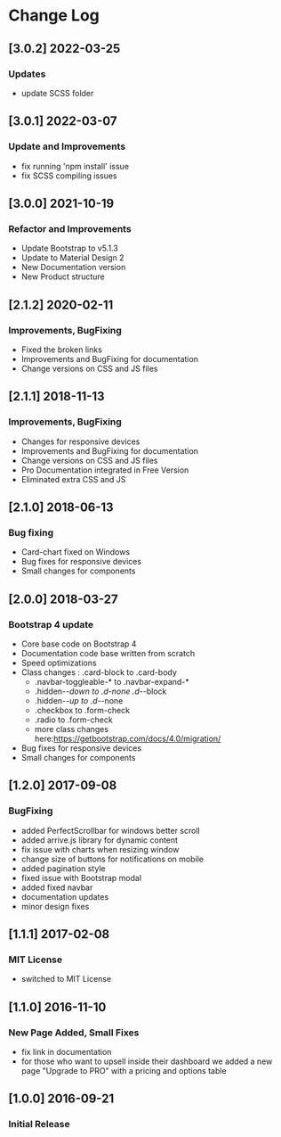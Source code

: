 # Change Log

## [3.0.2] 2022-03-25

### Updates

- update SCSS folder

## [3.0.1] 2022-03-07

### Update and Improvements

- fix running 'npm install' issue
- fix SCSS compiling issues

## [3.0.0] 2021-10-19

### Refactor and Improvements

- Update Bootstrap to v5.1.3
- Update to Material Design 2
- New Documentation version
- New Product structure

## [2.1.2] 2020-02-11

### Improvements, BugFixing

- Fixed the broken links
- Improvements and BugFixing for documentation
- Change versions on CSS and JS files

## [2.1.1] 2018-11-13

### Improvements, BugFixing

- Changes for responsive devices
- Improvements and BugFixing for documentation
- Change versions on CSS and JS files
- Pro Documentation integrated in Free Version
- Eliminated extra CSS and JS

## [2.1.0] 2018-06-13

### Bug fixing

- Card-chart fixed on Windows
- Bug fixes for responsive devices
- Small changes for components

## [2.0.0] 2018-03-27

### Bootstrap 4 update

- Core base code on Bootstrap 4
- Documentation code base written from scratch
- Speed optimizations
- Class changes : .card-block to .card-body
    - .navbar-toggleable-* to .navbar-expand-*
    - .hidden-*-down to .d-none .d-*-block
    - .hidden-*-up to .d-*-none
    - .checkbox to .form-check
    - .radio to .form-check
    - more class changes here:https://getbootstrap.com/docs/4.0/migration/
- Bug fixes for responsive devices
- Small changes for components

## [1.2.0] 2017-09-08

### BugFixing

- added PerfectScrollbar for windows better scroll
- added arrive.js library for dynamic content
- fix issue with charts when resizing window
- change size of buttons for notifications on mobile
- added pagination style
- fixed issue with Bootstrap modal
- added fixed navbar
- documentation updates
- minor design fixes

## [1.1.1] 2017-02-08

### MIT License

- switched to MIT License

## [1.1.0] 2016-11-10

### New Page Added, Small Fixes

- fix link in documentation
- for those who want to upsell inside their dashboard we added a new page "Upgrade to PRO" with a pricing and options
  table

## [1.0.0] 2016-09-21

### Initial Release
